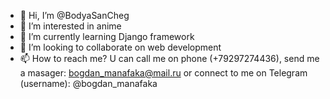 - 👋 Hi, I’m @BodyaSanCheg
- 👀 I’m interested in anime
- 🌱 I’m currently learning Django framework
- 💞️ I’m looking to collaborate on web development
- 📫 How to reach me? U can call me on phone (+79297274436), send me a masager: bogdan_manafaka@mail.ru or connect to me on Telegram (username): @bogdan_manafaka

<!---
BodyaSanCheg/BodyaSanCheg is a ✨ special ✨ repository because its `README.md` (this file) appears on your GitHub profile.
You can click the Preview link to take a look at your changes.
--->
